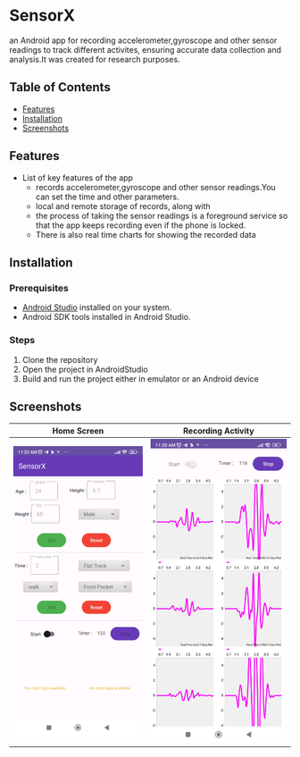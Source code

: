 # **SensorX**
an Android app for recording accelerometer,gyroscope and other sensor readings to track different activites, ensuring accurate data collection and analysis.It was created for research purposes.

## **Table of Contents**
- [Features](#features)
- [Installation](#installation)
- [Screenshots](#screenshots)
## **Features**

- List of key features of the app
  - records accelerometer,gyroscope and other sensor readings.You can set the time and other parameters.
  - local and remote storage of records, along with
  - the process of taking the sensor readings is a foreground service so that the app keeps recording even if the phone is locked.
  - There is also real time charts for showing the recorded data

## **Installation**

### **Prerequisites**
- [Android Studio](https://developer.android.com/studio) installed on your system.
- Android SDK tools installed in Android Studio.
  
### **Steps**
1. Clone the repository
2. Open the project in AndroidStudio
3. Build and run the project either in emulator or an Android device

## **Screenshots**

| Home Screen        | Recording Activity        |
|--------------------|---------------------------|
| ![Home Screen](Screenshots/ss_1.jpg) | ![Recording Activity](Screenshots/ss_2.jpg) |

